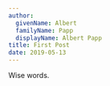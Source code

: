 ```yaml
---
author:
  givenName: Albert
  familyName: Papp
  displayName: Albert Papp
title: First Post
date: 2019-05-13
---
```


Wise words.